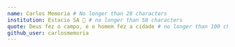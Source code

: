 ```yaml
---
name: Carlos Memoria # No longer than 28 characters
institution: Estacio SA 🚩 # no longer than 58 characters
quote: Deus fez o campo, e o homem fez a cidade # no longer than 100 characters, avoid using quotes(") to guarantee the format remains the same.
github_user: carlosmemoria
---
```

